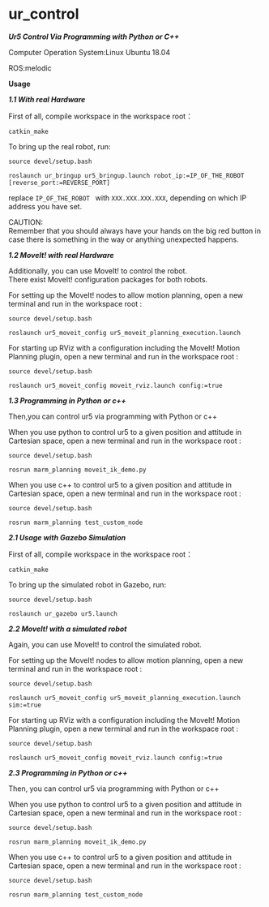 # ur_control
___Ur5 Control Via Programming with Python or C++___

Computer Operation System:Linux Ubuntu 18.04

ROS:melodic

__Usage__

___1.1 With real Hardware___

First of all, compile workspace in the workspace root：

```catkin_make```

To bring up the real robot, run:

```source devel/setup.bash```

```roslaunch ur_bringup ur5_bringup.launch robot_ip:=IP_OF_THE_ROBOT [reverse_port:=REVERSE_PORT]```

replace `IP_OF_THE_ROBOT ` with `XXX.XXX.XXX.XXX`, depending on which IP address you have set.

CAUTION:  
Remember that you should always have your hands on the big red button in case there is something in the way or anything unexpected happens.

___1.2 MoveIt! with real Hardware___  

Additionally, you can use MoveIt! to control the robot.  
There exist MoveIt! configuration packages for both robots.  

For setting up the MoveIt! nodes to allow motion planning, open a new terminal and run in the workspace root :

```source devel/setup.bash```

```roslaunch ur5_moveit_config ur5_moveit_planning_execution.launch```

For starting up RViz with a configuration including the MoveIt! Motion Planning plugin, open a new terminal and run in the workspace root :

```source devel/setup.bash```

```roslaunch ur5_moveit_config moveit_rviz.launch config:=true```


___1.3 Programming in Python or c++___

Then,you can control ur5 via programming with Python or c++

When you use python to control ur5 to a given position and attitude in Cartesian space,  open a new terminal and run in the workspace root :

```source devel/setup.bash```

```rosrun marm_planning moveit_ik_demo.py```

When you use c++ to control ur5 to a given position and attitude in Cartesian space, open a new terminal and run in the workspace root :

```source devel/setup.bash```

```rosrun marm_planning test_custom_node```


___2.1 Usage with Gazebo Simulation___  

First of all, compile workspace in the workspace root：

```catkin_make```

To bring up the simulated robot in Gazebo, run:

```source devel/setup.bash```

```roslaunch ur_gazebo ur5.launch```


___2.2 MoveIt! with a simulated robot___  

Again, you can use MoveIt! to control the simulated robot.  

For setting up the MoveIt! nodes to allow motion planning, open a new terminal and run in the workspace root :

```source devel/setup.bash```

```roslaunch ur5_moveit_config ur5_moveit_planning_execution.launch sim:=true```

For starting up RViz with a configuration including the MoveIt! Motion Planning plugin, open a new terminal and run in the workspace root :

```source devel/setup.bash```

```roslaunch ur5_moveit_config moveit_rviz.launch config:=true```


___2.3 Programming in Python or c++___

Then, you can control ur5 via programming with Python or c++

When you use python to control ur5 to a given position and attitude in Cartesian space,  open a new terminal and run in the workspace root :

```source devel/setup.bash```

```rosrun marm_planning moveit_ik_demo.py```

When you use c++ to control ur5 to a given position and attitude in Cartesian space, open a new terminal and run in the workspace root :

```source devel/setup.bash```

```rosrun marm_planning test_custom_node```
